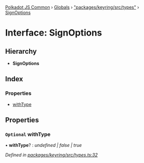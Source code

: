 [Polkadot JS Common](../README.md) › [Globals](../globals.md) › ["packages/keyring/src/types"](../modules/_packages_keyring_src_types_.md) › [SignOptions](_packages_keyring_src_types_.signoptions.md)

# Interface: SignOptions

## Hierarchy

* **SignOptions**

## Index

### Properties

* [withType](_packages_keyring_src_types_.signoptions.md#optional-withtype)

## Properties

### `Optional` withType

• **withType**? : *undefined | false | true*

*Defined in [packages/keyring/src/types.ts:32](https://github.com/polkadot-js/common/blob/4111122c/packages/keyring/src/types.ts#L32)*
